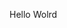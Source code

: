 Hello Wolrd













































































































































































































































































































































